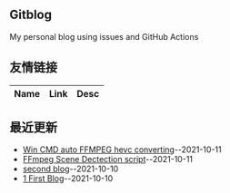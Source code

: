 ## Gitblog
My personal blog using issues and GitHub Actions
## 友情链接
| Name | Link | Desc | 
 | ---- | ---- | ---- |
## 最近更新
- [Win CMD auto FFMPEG hevc converting](https://github.com/yorkane/yorkane.github.io/issues/9)--2021-10-11
- [FFmpeg Scene Dectection script](https://github.com/yorkane/yorkane.github.io/issues/8)--2021-10-11
- [second blog](https://github.com/yorkane/yorkane.github.io/issues/2)--2021-10-10
- [1 First Blog](https://github.com/yorkane/yorkane.github.io/issues/1)--2021-10-10
